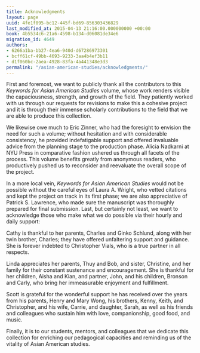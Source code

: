 ```yaml
---
title: Acknowledgments
layout: page
uuid: 4fe1f095-bc12-445f-bd69-856303436829
last_modified_at: 2015-04-13 21:16:00.000000000 +00:00
book: 4b5534c6-21a6-4598-b134-d06081de34e6
migration_id: 4649
authors:
- 6266a1ba-bb27-4ea6-940d-d67286973301
- bcff61cf-49bb-4693-9233-3aa4b4ef3b11
- d1f060bc-2aea-4928-83fa-4a441348e3d3
permalink: "/asian-american-studies/acknowledgments/"
---
```


First and foremost, we want to publicly thank all the contributors to this _Keywords for Asian American Studies_ volume, whose work renders visible the capaciousness, strength, and growth of the field. They patiently worked with us through our requests for revisions to make this a cohesive project and it is through their immense scholarly contributions to the field that we are able to produce this collection.

We likewise owe much to Eric Zinner, who had the foresight to envision the need for such a volume; without hesitation and with considerable consistency, he provided indefatigable support and offered invaluable advice from the planning stage to the production phase. Alicia Nadkarni at NYU Press in comparative fashion ushered us through all facets of the process. This volume benefits greatly from anonymous readers, who productively pushed us to reconsider and reevaluate the overall scope of the project.

In a more local vein, _Keywords for Asian American Studies_ would not be possible without the careful eyes of Laura A. Wright, who vetted citations and kept the project on track in its first phase; we are also appreciative of Patrick S. Lawrence, who made sure the manuscript was thoroughly prepared for final submission. Last, but certainly not least, we want to acknowledge those who make what we do possible via their hourly and daily support:

Cathy is thankful to her parents, Charles and Ginko Schlund, along with her twin brother, Charles; they have offered unfaltering support and guidance. She is forever indebted to Christopher Vials, who is a true partner in all respects.

Linda appreciates her parents, Thuy and Bob, and sister, Christine, and her family for their constant sustenance and encouragement. She is thankful for her children, Aisha and Kian, and partner, John, and his children, Bronson and Carly, who bring her immeasurable enjoyment and fulfillment.

Scott is grateful for the wonderful support he has received over the years from his parents, Henry and Mary Wong, his brothers, Kenny, Keith, and Christopher, and his wife, Carrie, and daughter, Sarah, as well as his friends and colleagues who sustain him with love, companionship, good food, and music.

Finally, it is to our students, mentors, and colleagues that we dedicate this collection for enriching our pedagogical capacities and reminding us of the vitality of Asian American studies.

